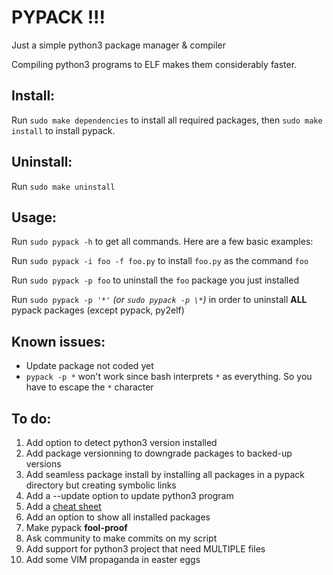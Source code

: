 # PYPACK !!!
Just a simple python3 package manager & compiler

Compiling python3 programs to ELF makes them considerably faster.

Install:
--------
Run `sudo make dependencies` to install all required packages, then `sudo make install` to install pypack.

Uninstall:
---------
Run `sudo make uninstall`

Usage:
------
Run `sudo pypack -h` to get all commands. Here are a few basic examples:

Run `sudo pypack -i foo -f foo.py` to install `foo.py` as the command `foo`

Run `sudo pypack -p foo` to uninstall the `foo` package you just installed

Run `sudo pypack -p '*'` *(or `sudo pypack -p \*`)* in order to uninstall **ALL** pypack packages (except pypack, py2elf)

Known issues:
------------
- Update package not coded yet
- `pypack -p *` won't work since bash interprets `*` as everything. So you have to escape the `*` character

To do:
------
1. Add option to detect python3 version installed
2. Add package versionning to downgrade packages to backed-up versions
3. Add seamless package install by installing all packages in a pypack directory but creating symbolic links
4. Add a --update option to update python3 program
5. Add a [cheat sheet](cheat_sheet.md)
6. Add an option to show all installed packages
7. Make pypack **fool-proof**
8. Ask community to make commits on my script
9. Add support for python3 project that need MULTIPLE files
10. Add some VIM propaganda in easter eggs




